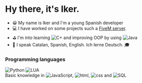 # Hy there, it's Iker.

- 😀 My name is Iker and I'm a young Spanish developer
- 💻 I have worked on some projects such a [FiveM server](https://fivem.net/).
- ⛳ I'm into learning ![C+](https://img.shields.io/badge/-C++-000?&logo=cplusplus) and improving OOP by using ![Java](https://img.shields.io/badge/-Java-000?&logo=java)
- 💬 I speak Catalan, Spanish, English. Ich lerne Deutsch. 🎓
### Programming languages
![Python](https://img.shields.io/badge/-Python-000?&logo=Python)
![LUA](https://img.shields.io/badge/-Lua-000?&logo=LUA)
<br>
Basic knowledge in ![JavaScript](https://img.shields.io/badge/-JavaScript-000?&logo=JavaScript), ![html](https://img.shields.io/badge/-html-000?&logo=html5), ![css](https://img.shields.io/badge/-css-000?&logo=css3) and ![SQL](https://img.shields.io/badge/-SQL-000?&logo=MySQL)
